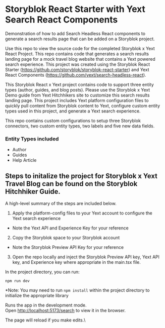 # Storyblok React Starter with Yext Search React Components

Demonstration of how to add Search Headless React components to generate a search results page that can be added on a Storyblok project. 

Use this repo to view the source code for the completed Storyblok x Yext React Project. This repo contains code that generates a search results landing page for a mock travel blog website that contains a Yext powered search experience. This project was created using the Storyblok React Starter (https://github.com/storyblok/storyblok-react-starter) and Yext React Components (https://github.com/yext/search-headless-react).

This Storyblok React x Yext project contains code to support three entity types (author, guides, and blog posts). Please use the Storyblok x Yext Demo guide from Yext Hitchhikers site to customize this search results landing page. This project includes Yext platform configuration files to quickly pull content from Storyblok content to Yext, configure custom entity types used in this project, and generate a Yext search experience.

This repo contains custom configurations to setup three Storyblok connectors, two custom entity types, two labels and five new data fields.

### Entity Types included
- Author
- Guides
- Help Article

## Steps to initalize the project for Storyblok x Yext Travel Blog can be found on the Storyblok Hitchhiker Guide. 

A high-level summary of the steps are included below.
1. Apply the platform-config files to your Yext account to configure the Yext search experience
  - Note the Yext API and Experience Key for your reference
2. Copy the Storyblok space to your Storyblok account 
  - Note the Storyblok Preview API Key for your reference
3. Open the repo locally and inject the Storyblok Preview API key, Yext API key, and Experience key where appropriate in the main.tsx file.

In the project directory, you can run:

`npm run dev`

*Note: You may need to run `npm install` within the project directory to initialize the appropriate library

Runs the app in the development mode.\
Open [http://localhost:5173/search](http://localhost:5173/search) to view it in the browser.

The page will reload if you make edits.\
